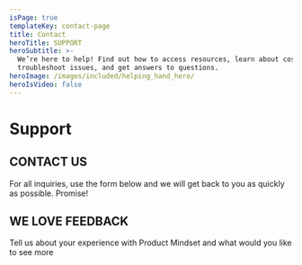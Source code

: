 ```yaml
---
isPage: true
templateKey: contact-page
title: Contact
heroTitle: SUPPORT
heroSubtitle: >-
  We’re here to help! Find out how to access resources, learn about costs,
  troubleshoot issues, and get answers to questions.
heroImage: /images/included/helping_hand_hero/
heroIsVideo: false
---
```

# Support

## CONTACT US

For all inquiries, use the form below and we will get back to you as quickly as possible. Promise!

## WE LOVE FEEDBACK

Tell us about your experience with Product Mindset and what would you like to see more
